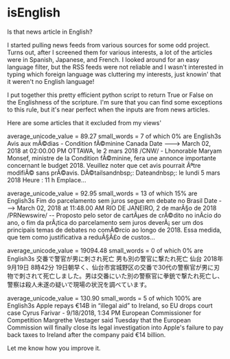 # isEnglish
Is that news article in English?

I started pulling news feeds from various sources for some odd project. Turns out, after I screened them for various interests, a lot of the articles were in Spanish, Japanese, and French. I looked around for an easy language filter, but the RSS feeds were not reliable and I wasn't interested in typing which foreign language was cluttering my interests, just knowin' that it weren't no English language!

I put together this pretty efficient python script to return True or False on the Englishness of the scripture. I'm sure that you can find some exceptions to this rule, but it's near perfect when the inputs are from news articles. 

Here are some articles that it excluded from my views'

average_unicode_value = 89.27    small_words = 7 of which 0% are English3s
Avis aux mÃ©dias - Condition fÃ©minine Canada
Date ---> March 02, 2018 at 02:00.00 PM
OTTAWA, le 2 mars 2018 /CNW/ - Lhonorable Maryam Monsef, ministre de la Condition fÃ©minine, fera une annonce importante concernant le budget 2018.  Veuillez noter que cet avis pourrait Ãªtre modifiÃ© sans prÃ©avis.  DÃ©tailsandnbsp;:  Dateandnbsp;: le lundi 5 mars 2018  Heure : 11 h  Emplace...


average_unicode_value = 92.95    small_words = 13 of which 15% are English3s
Fim do parcelamento sem juros segue em debate no Brasil
Date ---> March 02, 2018 at 11:48.00 AM
RIO DE JANEIRO, 2 de marÃ§o de 2018 /PRNewswire/ -- Proposto pelo setor de cartÃµes de crÃ©dito no inÃ­cio do ano, o fim da prÃ¡tica do parcelamento sem juros deverÃ¡ ser um dos principais temas de debates no comÃ©rcio ao longo de 2018. Essa medida, que tem como justificativa a reduÃ§Ã£o de custos...

average_unicode_value = 19094.48    small_words = 0 of which 0% are English3s
交番で警官が男に刺され死亡 男も別の警官に撃たれ死亡 仙台
2018年9月19日 8時42分
19日朝早く、仙台市宮城野区の交番で30代の警察官が男に刃物で刺されて死亡しました。男は交番にいた別の警察官に拳銃で撃たれ死亡し、警察は殺人未遂の疑いで現場の状況を調べています。

average_unicode_value = 130.90    small_words = 5 of which 100% are English3s
Apple repays €14B in “illegal aid” to Ireland, so EU drops court case
Cyrus Farivar - 9/18/2018, 1:34 PM
European Commissioner for Competition Margrethe Vestager said Tuesday that the European Commission will finally close its legal investigation into Apple's failure to pay back taxes to Ireland after the company paid €14 billion.



Let me know how you improve it. 


